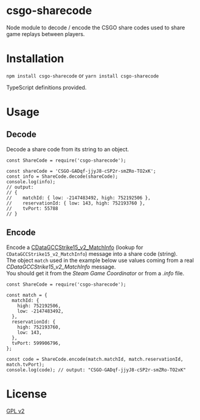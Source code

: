 # csgo-sharecode

Node module to decode / encode the CSGO share codes used to share game replays between players.

# Installation

`npm install csgo-sharecode` or `yarn install csgo-sharecode`

TypeScript definitions provided.

# Usage

## Decode

Decode a share code from its string to an object.

```
const ShareCode = require('csgo-sharecode');

const shareCode = 'CSGO-GADqf-jjyJ8-cSP2r-smZRo-TO2xK';
const info = ShareCode.decode(shareCode);
console.log(info);
// output:
// {
//    matchId: { low: -2147483492, high: 752192506 },
//    reservationId: { low: 143, high: 752193760 },
//    tvPort: 55788
// }
```

## Encode

Encode a [CDataGCCStrike15_v2_MatchInfo](https://github.com/SteamDatabase/Protobufs/blob/master/csgo/cstrike15_gcmessages.proto) (lookup for `CDataGCCStrike15_v2_MatchInfo`) message into a share code (string).  
The object `match` used in the example below use values coming from a real _CDataGCCStrike15_v2_MatchInfo_ message.  
You should get it from the _Steam Game Coordinator_ or from a _.info_ file.

```
const ShareCode = require('csgo-sharecode');

const match = {
  matchId: {
    high: 752192506,
    low: -2147483492,
  },
  reservationId: {
    high: 752193760,
    low: 143,
  },
  tvPort: 599906796,
};

const code = ShareCode.encode(match.matchId, match.reservationId, match.tvPort);
console.log(code); // output: "CSGO-GADqf-jjyJ8-cSP2r-smZRo-TO2xK"
```

# License

[GPL v2](https://github.com/akiver/csgo-sharecode/blob/master/LICENSE)
